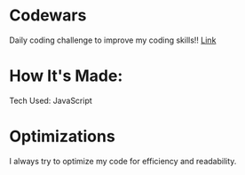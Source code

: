 # Codewars
Daily coding challenge to improve my coding skills!! [Link](https://www.codewars.com/users/sloth30799)

# How It's Made:
Tech Used: JavaScript

# Optimizations
I always try to optimize my code for efficiency and readability.
